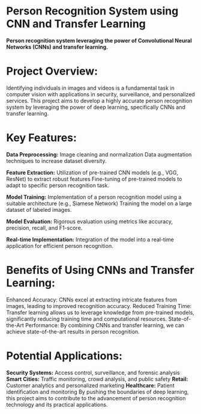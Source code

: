 # Person Recognition System using CNN and Transfer Learning

**Person recognition system leveraging the power of Convolutional Neural Networks (CNNs) and transfer learning.**

# Project Overview:

Identifying individuals in images and videos is a fundamental task in computer vision with applications in security, surveillance, and personalized services. This project aims to develop a highly accurate person recognition system by leveraging the power of deep learning, specifically CNNs and transfer learning.

# Key Features:

**Data Preprocessing:**
Image cleaning and normalization
Data augmentation techniques to increase dataset diversity.

**Feature Extraction:**
Utilization of pre-trained CNN models (e.g., VGG, ResNet) to extract robust features
Fine-tuning of pre-trained models to adapt to specific person recognition task.

**Model Training:**
Implementation of a person recognition model using a suitable architecture (e.g., Siamese Network)
Training the model on a large dataset of labeled images.

**Model Evaluation:**
Rigorous evaluation using metrics like accuracy, precision, recall, and F1-score.

**Real-time Implementation:**
Integration of the model into a real-time application for efficient person recognition.

# Benefits of Using CNNs and Transfer Learning:

Enhanced Accuracy: CNNs excel at extracting intricate features from images, leading to improved recognition accuracy.
Reduced Training Time: Transfer learning allows us to leverage knowledge from pre-trained models, significantly reducing training time and computational resources.
State-of-the-Art Performance: By combining CNNs and transfer learning, we can achieve state-of-the-art results in person recognition.

# Potential Applications:

**Security Systems:** Access control, surveillance, and forensic analysis
**Smart Cities:** Traffic monitoring, crowd analysis, and public safety
**Retail:** Customer analytics and personalized marketing
**Healthcare:** Patient identification and monitoring
By pushing the boundaries of deep learning, this project aims to contribute to the advancement of person recognition technology and its practical applications.

